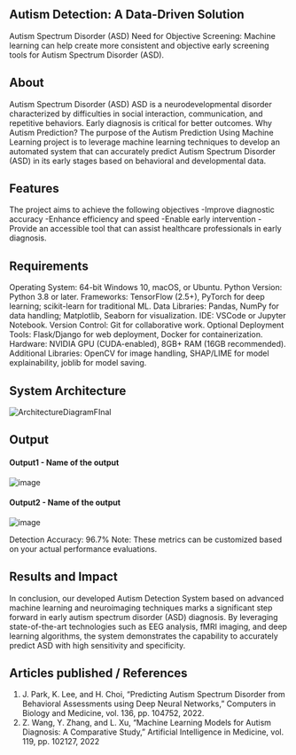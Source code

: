 ## Autism Detection: A Data-Driven Solution
Autism Spectrum Disorder (ASD)
Need for Objective Screening: Machine learning can help create more consistent and objective early screening tools for Autism Spectrum Disorder (ASD).


## About
Autism Spectrum Disorder (ASD)
ASD is a neurodevelopmental disorder characterized by difficulties in social interaction, communication, and repetitive behaviors. 
Early diagnosis is critical for better outcomes. 
Why Autism Prediction?
The purpose of the Autism Prediction Using Machine Learning project is to leverage machine learning techniques to develop an automated system that can accurately predict Autism Spectrum Disorder (ASD) in its early stages based on behavioral and developmental data. 

## Features
The project aims to achieve the following objectives
-Improve diagnostic accuracy
-Enhance efficiency and speed
-Enable early intervention
-Provide an accessible tool that can assist healthcare professionals in early diagnosis.


## Requirements
Operating System: 64-bit Windows 10, macOS, or Ubuntu.
Python Version: Python 3.8 or later.
Frameworks: TensorFlow (2.5+), PyTorch for deep learning; scikit-learn for traditional ML.
Data Libraries: Pandas, NumPy for data handling; Matplotlib, Seaborn for visualization.
IDE: VSCode or Jupyter Notebook.
Version Control: Git for collaborative work.
Optional Deployment Tools: Flask/Django for web deployment, Docker for containerization.
Hardware: NVIDIA GPU (CUDA-enabled), 8GB+ RAM (16GB recommended).
Additional Libraries: OpenCV for image handling, SHAP/LIME for model explainability, joblib for model saving.

## System Architecture
<!--Embed the system architecture diagram as shown below-->


![ArchitectureDiagramFInal](https://github.com/user-attachments/assets/5017ea23-d500-48ea-8c8b-1edbbcc992ea)


## Output

<!--Embed the Output picture at respective places as shown below as shown below-->
#### Output1 - Name of the output


![image](https://github.com/user-attachments/assets/af2052a3-31cb-46e4-83a3-85ef7f76b206)


#### Output2 - Name of the output

![image](https://github.com/user-attachments/assets/f78876e8-00f2-49af-81b9-774f35381120)


Detection Accuracy: 96.7%
Note: These metrics can be customized based on your actual performance evaluations.


## Results and Impact
<!--Give the results and impact as shown below-->
In conclusion, our developed Autism Detection System based on advanced machine learning and neuroimaging techniques marks a significant step forward in early autism spectrum disorder (ASD) diagnosis. By leveraging state-of-the-art technologies such as EEG analysis, fMRI imaging, and deep learning algorithms, the system demonstrates the capability to accurately predict ASD with high sensitivity and specificity.

## Articles published / References
1. J. Park, K. Lee, and H. Choi, “Predicting Autism Spectrum Disorder
from Behavioral Assessments using Deep Neural Networks,” Computers
in Biology and Medicine, vol. 136, pp. 104752, 2022.
2. Z. Wang, Y. Zhang, and L. Xu, “Machine Learning Models for Autism
Diagnosis: A Comparative Study,” Artificial Intelligence in Medicine,
vol. 119, pp. 102127, 2022




